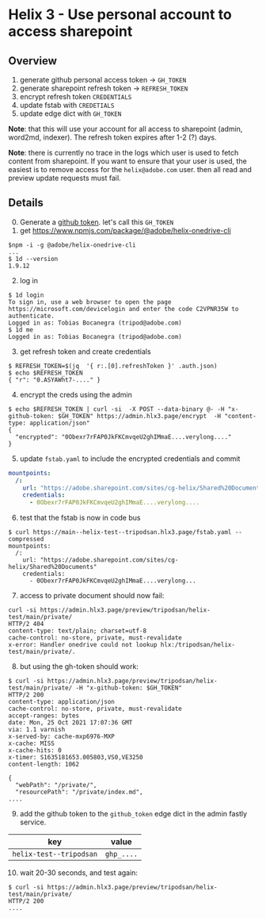 # Helix 3 - Use personal account to access sharepoint

## Overview

1. generate github personal access token -> `GH_TOKEN`
2. generate sharepoint refresh token -> `REFRESH_TOKEN`
3. encrypt refresh token `CREDENTIALS`
4. update fstab with `CREDETIALS`
5. update edge dict with `GH_TOKEN`

**Note**: that this will use your account for all access to sharepoint (admin, word2md, indexer).
The refresh token expires after 1-2 (?) days.

**Note**: there is currently no trace in the logs which user is used to fetch content from sharepoint.
If you want to ensure that your user is used, the easiest is to remove access for the `helix@adobe.com`
user. then all read and preview update requests must fail.

## Details

0. Generate a [github token](https://github.com/settings/tokens). let's call this `GH_TOKEN`
1. get https://www.npmjs.com/package/@adobe/helix-onedrive-cli 
```console
$npm -i -g @adobe/helix-onedrive-cli
...
$ 1d --version
1.9.12
```
2. log in 
```console
$ 1d login
To sign in, use a web browser to open the page https://microsoft.com/devicelogin and enter the code C2VPNR35W to authenticate.
Logged in as: Tobias Bocanegra (tripod@adobe.com)
$ 1d me
Logged in as: Tobias Bocanegra (tripod@adobe.com) 
``` 
3. get refresh token and create credentials
```console
$ REFRESH_TOKEN=$(jq  '{ r:.[0].refreshToken }' .auth.json)
$ echo $REFRESH_TOKEN
{ "r": "0.ASYAWht7-...." }
```
4. encrypt the creds using the admin
```console
$ echo $REFRESH_TOKEN | curl -si  -X POST --data-binary @- -H "x-github-token: $GH_TOKEN" https://admin.hlx3.page/encrypt  -H "content-type: application/json"
{
  "encrypted": "0Obexr7rFAP0JkFKCmvqeU2ghIMmaE....verylong...."
}
```
5. update `fstab.yaml` to include the encrypted credentials and commit
```yaml
mountpoints:
  /:
    url: "https://adobe.sharepoint.com/sites/cg-helix/Shared%20Documents"
    credentials:
      - 0Obexr7rFAP0JkFKCmvqeU2ghIMmaE....verylong....
```
6. test that the fstab is now in code bus
```console 
$ curl https://main--helix-test--tripodsan.hlx3.page/fstab.yaml --compressed
mountpoints:
  /:
    url: "https://adobe.sharepoint.com/sites/cg-helix/Shared%20Documents"
    credentials:
      - 0Obexr7rFAP0JkFKCmvqeU2ghIMmaE....verylong...
```
7. access to private document should now fail:
```console
curl -si https://admin.hlx3.page/preview/tripodsan/helix-test/main/private/
HTTP/2 404
content-type: text/plain; charset=utf-8
cache-control: no-store, private, must-revalidate
x-error: Handler onedrive could not lookup hlx:/tripodsan/helix-test/main/private/.
```
8. but using the gh-token should work:
```console
$ curl -si https://admin.hlx3.page/preview/tripodsan/helix-test/main/private/ -H "x-github-token: $GH_TOKEN"
HTTP/2 200
content-type: application/json
cache-control: no-store, private, must-revalidate
accept-ranges: bytes
date: Mon, 25 Oct 2021 17:07:36 GMT
via: 1.1 varnish
x-served-by: cache-mxp6976-MXP
x-cache: MISS
x-cache-hits: 0
x-timer: S1635181653.005803,VS0,VE3250
content-length: 1062

{
  "webPath": "/private/",
  "resourcePath": "/private/index.md",
....
```
9. add the github token to the `github_token` edge dict in the admin fastly service.

| key | value |
|-----|-------|
| `helix-test--tripodsan` | `ghp_....` |

10. wait 20-30 seconds, and test again:
```console
$ curl -si https://admin.hlx3.page/preview/tripodsan/helix-test/main/private/
HTTP/2 200
....
```
